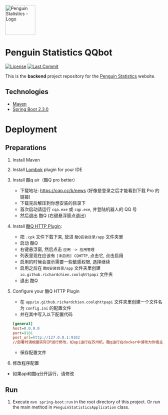 <img src="https://penguin.upyun.galvincdn.com/logos/penguin_stats_logo.png"
     alt="Penguin Statistics - Logo"
     width="96px" />

# Penguin Statistics QQbot
[![License](https://img.shields.io/github/license/penguin-statistics/backend)](https://github.com/penguin-statistics/backend/blob/master/LICENSE)
[![Last Commit](https://img.shields.io/github/last-commit/penguin-statistics/qqbot)](https://github.com/penguin-statistics/qqbot/commits/master)

This is the **backend** project repository for the [Penguin Statistics](https://penguin-stats.io/?utm_source=github) website.

## Technologies
- [Maven](https://maven.apache.org/)
- [Spring Boot 2.3.0](https://spring.io/projects/spring-boot)


# Deployment
## Preparations
1. Install Maven
2. Install [Lombok](https://projectlombok.org/) plugin for your IDE
3. Install 酷q air（酷Q pro better）
    * 下载地址: https://cqp.cc/b/news (好像是登录之后才能看到下载 Pro 的链接)
    * 下载完后解压到你想安装的目录下
    * 首次启动请运行 `cqa.exe` 或 `cqp.exe`, 并登陆机器人的 QQ 号
    * 然后退出 酷Q (右键悬浮窗点退出)
4. Install [酷Q HTTP Plugin](https://github.com/richardchien/coolq-http-api/releases):
    * 把 `.cpk` 文件下载下来, 放进 `酷Q安装目录/app` 文件夹里
    * 启动 酷Q
    * 右键悬浮窗, 然后点击 `应用 -> 应用管理`
    * 列表里现在应该有 `[未启用] CQHTTP`, 点击它, 点击启用
    * 启用的时候会提示需要一些敏感权限, 选择继续
    * 启用之后在 `酷Q安装目录/app` 文件夹里创建 `io.github.richardchien.coolqhttpapi` 文件夹
    * 退出 酷Q<br>
5. Configure your 酷Q HTTP Plugin
    * 在 `app/io.github.richardchien.coolqhttpapi` 文件夹里创建一个文件名为 `config.ini` 的配置文件
    * 并在其中写入以下配置代码
    
    ```ini
    [general]
    host=0.0.0.0
    port=9101
    post_url=http://127.0.0.1:9102 
   //部署时请根据实际IP进行修改，如api运行在苏州机，酷q运行在docker中请改为你宿主机和docker对应的内部ip
    ```
    * 保存配置文件
 6. 修改程序配置
  - 如果api和酷q分开运行，请修改
## Run
1. Execute `mvn spring-boot:run` in the root directory of this project. Or run the main method in `PenguinStatisticsApplication` class.


